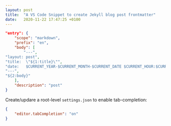 ```yaml
---
layout: post
title:  "A VS Code Snippet to create Jekyll blog post frontmatter"
date:   2020-11-22 17:47:25 +0100
---
```



```json
"entry": {
    "scope": "markdown",
    "prefix": "en",
    "body": [
        "---",
"layout: post",
"title:  \"${1:title}\"",
"date:   $CURRENT_YEAR-$CURRENT_MONTH-$CURRENT_DATE $CURRENT_HOUR:$CURRENT_MINUTE:$CURRENT_SECOND +0100",
"---",
"${2:body}"
    ],
    "description": "post"
}
```

Create/updare a root-level `settings.json` to enable tab-completion:

```json
{
    "editor.tabCompletion": "on"
}
```